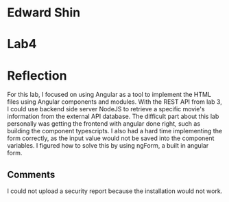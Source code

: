 # Edward Shin
# Lab4
# Reflection
For this lab, I focused on using Angular as a tool to implement the HTML files using Angular components and modules. With the REST API from lab 3, I could use backend side server NodeJS to retrieve a specific movie's information from the external API database. The difficult part about this lab personally was getting the frontend with angular done right, such as building the component typescripts. I also had a hard time implementing the form correctly, as the input value would not be saved into the component variables. I figured how to solve this by using ngForm, a built in angular form.

## Comments
I could not upload a security report because the installation would not work.

